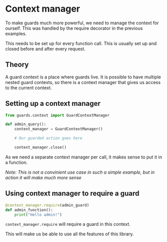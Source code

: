 # Context manager

To make guards much more powerful, we need to manage the context for ourself. This was handled by the require decorator in the previous examples.

This needs to be set up for every function call. This is usually set up and closed before and after every request.

## Theory

A guard context is a place where guards live. It is possible to have multiple nested guard contexts, so there is a context manager that gives us access to the current context.

## Setting up a context manager

```python
from guards.context import GuardContextManager

def admin_query():
    context_manager = GuardContextManager()

    # Our guarded action goes here

    context_manager.close()
```

As we need a separate context manager per call, it makes sense to put it in a function.

*Note: This is not a convinient use case in such a simple example, but in action it will make much more sense*

## Using context manager to require a guard

```python
@context_manager.require(admin_guard)
def admin_function():
    print("Hello admin!")

```

`context_manager.require` will require a guard in this context.

This will make us be able to use all the features of this library.